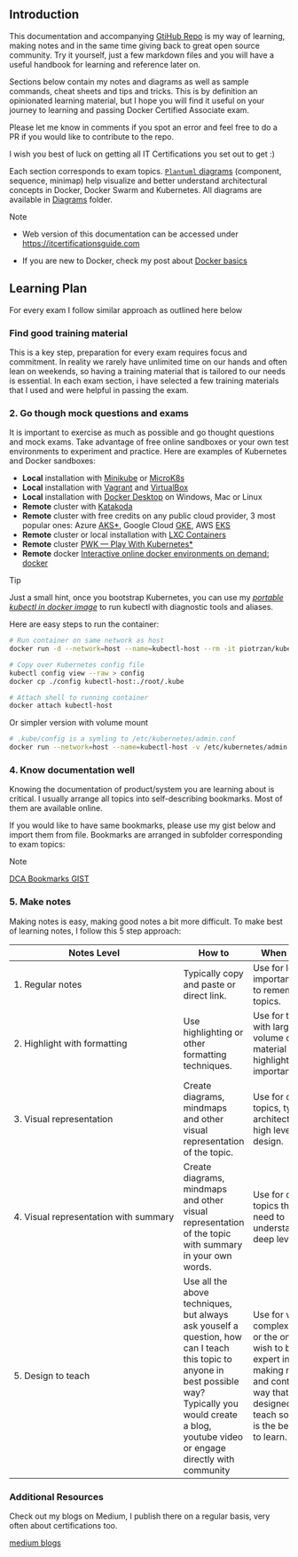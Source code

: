 ## Introduction

This documentation and accompanying [GtiHub Repo](https://github.com/Piotr1215/dca-prep-kit) is my way of learning, making notes and in the same time giving back to great open source community. Try it yourself, just a few markdown files and you will have a useful handbook for learning and reference later on.

Sections below contain my notes and diagrams as well as sample commands, cheat sheets and tips and tricks. This is by definition an opinionated learning material, but I hope you will find it useful on your journey to learning and passing Docker Certified Associate exam.

Please let me know in comments if you spot an error and feel free to do a PR if you would like to contribute to the repo.

I wish you best of luck on getting all IT Certifications you set out to get :)

Each section corresponds to exam topics. [`Plantuml` diagrams](https://plantuml.com/)  (component, sequence, minimap) help visualize and better understand architectural concepts in Docker, Docker Swarm and Kubernetes. All diagrams are available in [Diagrams]([/diagrams](https://github.com/Piotr1215/dca-prep-kit/tree/master/diagrams)) folder.

> [!NOTE]
>
> - Web version of this documentation can be accessed under <https://itcertificationsguide.com>
>
> - If you are new to Docker, check my post about [Docker basics](https://medium.com/faun/a-gentle-introduction-to-docker-and-containers-2e67b1832918)

## Learning Plan

For every exam I follow similar approach as outlined here below

### Find good training material

This is a key step, preparation for every exam requires focus and commitment. In reality we rarely have unlimited time on our hands and often lean on weekends, so having a training material that is tailored to our needs is essential. In each exam section, i have selected a few training materials that I used and were helpful in passing the exam.

### 2. Go though mock questions and exams

It is important to exercise as much as possible and go thought questions and mock exams. Take advantage of free online sandboxes or your own test environments to experiment and practice.
Here are examples of Kubernetes and Docker sandboxes:

- **Local** installation with [Minikube](https://minikube.sigs.k8s.io/docs/) or [MicroK8s](https://microk8s.io/)
- **Local** installation with [Vagrant](https://www.vagrantup.com/) and [VirtualBox](https://www.virtualbox.org/)
- **Local** installation with [Docker Desktop](https://www.docker.com/products/docker-desktop) on Windows, Mac or Linux
- **Remote** cluster with [Katakoda](https://www.katacoda.com/)
- **Remote** cluster with free credits on any public cloud provider, 3 most popular ones: Azure [AKS\*](https://docs.microsoft.com/en-us/azure/aks/), Google Cloud [GKE](https://cloud.google.com/kubernetes-engine/), AWS [EKS](https://aws.amazon.com/eks/?whats-new-cards.sort-by=item.additionalFields.postDateTime&whats-new-cards.sort-order=desc&eks-blogs.sort-by=item.additionalFields.createdDate&eks-blogs.sort-order=desc)
- **Remote** cluster or local installation with [LXC Containers](https://linuxcontainers.org/)
- **Remote** cluster [PWK — Play With Kubernetes\*](https://labs.play-with-k8s.com/)
- **Remote** docker [Interactive online docker environments on demand: docker](https://labs.play-with-docker.com/)

> [!TIP]
> Just a small hint, once you bootstrap Kubernetes, you can use my [_portable kubectl in docker image_](https://itnext.io/portable-kubernetes-management-with-kubectl-in-docker-cb861a2c3c02) to run kubectl with diagnostic tools and aliases.

Here are easy steps to run the container:

``` bash
# Run container on same network as host
docker run -d --network=host --name=kubectl-host --rm -it piotrzan/kubectl-comp:zsh

# Copy over Kubernetes config file
kubectl config view --raw > config
docker cp ./config kubectl-host:./root/.kube

# Attach shell to running container
docker attach kubectl-host
```

Or simpler version with volume mount

``` bash
# .kube/config is a symling to /etc/kubernetes/admin.conf
docker run --network=host --name=kubectl-host -v /etc/kubernetes/admin.conf:/root/.kube/config --rm -it piotrzan/kubectl-comp:zsh
```

### 4. Know documentation well

Knowing the documentation of product/system you are learning about is critical. I usually arrange all topics into self-describing bookmarks. Most of them are available online.

If you would like to have same bookmarks, please use my gist below and import them from file. Bookmarks are arranged in subfolder corresponding to exam topics:
> [!NOTE]
> [DCA Bookmarks GIST](https://gist.github.com/Piotr1215/75b0105e020b740480a7d85e4e5e3dd7)

### 5. Make notes

Making notes is easy, making good notes a bit more difficult. To make best of learning notes, I follow this 5 step approach:

| <div style="width:290px">**Notes Level**</div> | **How to** | **When to use** |
|---|---|---|
| 1. Regular notes | Typically copy and paste or direct link. | Use for low importance/easy to remember topics. |
| 2. Highlight with formatting | Use highlighting or other formatting techniques. | Use for topics with large volume of material to highlight important bits. |
| 3. Visual representation | Create diagrams, mindmaps and other visual representation of the topic. | Use for complex topics, typically architecture and high level design. |
| 4. Visual representation with summary | Create diagrams, mindmaps and other visual representation of the topic with summary in your own words. | Use for complex topics that you need to understand on a deep level. |
| 5. Design to teach | Use all the above techniques, but always ask youself a question, how can I teach this topic to anyone in best possible way? Typically you would create a blog, youtube video or engage directly with community | Use for very complex topics or the ones you wish to became expert in. By far making notes and content in a way that is designed to teach someone is the best ways to learn. |

### Additional Resources

Check out my blogs on Medium, I publish there on a regular basis, very often about certifications too.

[medium blogs](https://piotrzan.medium.com/ ':include :type=iframe width=100% height=500px')
